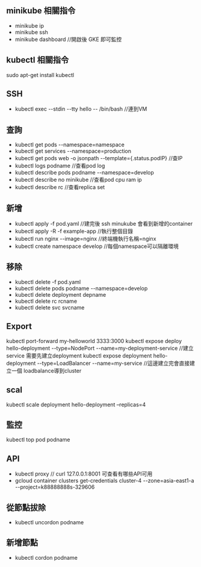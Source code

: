 ## minikube 相關指令
* minikube ip
* minikube ssh
* minikube dashboard //開啟後 GKE 即可監控
## kubectl 相關指令
sudo apt-get install kubectl
## SSH
* kubectl exec --stdin --tty hello -- /bin/bash     //連到VM
## 查詢
* kubectl get pods --namespace=namespace
* kubectl get services --namespace=production
* kubectl get pods web -o jsonpath --template={.status.podIP} //查IP
* kubectl logs podname                  //查看pod log
* kubectl describe pods podname --namespace=develop
* kubectl describe no minikube          //查看pod cpu ram ip
* kubectl describe rc                   //查看replica set
## 新增
* kubectl apply -f pod.yaml             //建完後 ssh minukube 會看到新增的container
* kubectl apply -R -f example-app       //執行整個目錄
* kubectl run nginx --image=nginx       //終端機執行名稱=nginx
* kubectl create namespace develop      //每個namespace可以隔離環境
## 移除
* kubectl delete -f pod.yaml
* kubectl delete pods podname --namespace=develop
* kubectl delete deployment depname
* kubectl delete rc rcname
* kubectl delete svc svcname
## Export
kubectl port-forward my-helloworld 3333:3000
kubectl expose deploy hello-deployment --type=NodePort --name=my-deployment-service   //建立service 需要先建立deployment
kubectl expose deployment hello-deployment --type=LoadBalancer --name=my-service  //這邊建立完會直接建立一個 loadbalance導到cluster
## scal
kubectl scale deployment hello-deployment –replicas=4
## 監控
kubectl top pod podname
## API
* kubectl proxy // curl 127.0.0.1:8001 可查看有哪些API可用
* gcloud container clusters get-credentials cluster-4 --zone=asia-east1-a --project=k88888888s-329606
## 從節點拔除
* kubectl uncordon podname
## 新增節點
* kubectl cordon podname
